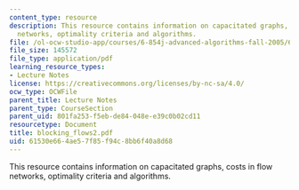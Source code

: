 ```yaml
---
content_type: resource
description: This resource contains information on capacitated graphs, costs in flow
  networks, optimality criteria and algorithms.
file: /ol-ocw-studio-app/courses/6-854j-advanced-algorithms-fall-2005/61530e664ae57f85f94c8bb6f40a8d68_blocking_flows2.pdf
file_size: 145572
file_type: application/pdf
learning_resource_types:
- Lecture Notes
license: https://creativecommons.org/licenses/by-nc-sa/4.0/
ocw_type: OCWFile
parent_title: Lecture Notes
parent_type: CourseSection
parent_uid: 801fa253-f5eb-de84-048e-e39c0b02cd11
resourcetype: Document
title: blocking_flows2.pdf
uid: 61530e66-4ae5-7f85-f94c-8bb6f40a8d68
---
```

This resource contains information on capacitated graphs, costs in flow networks, optimality criteria and algorithms.